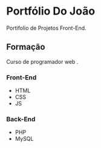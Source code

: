 # Portfólio Do João
Portifolio de Projetos Front-End.

## Formação 
 Curso de programador web .

### Front-End
 - HTML
 - CSS
 - JS        <!-- - Significa lista nao ordenada -->

### Back-End 
 - PHP  
 - MySQL